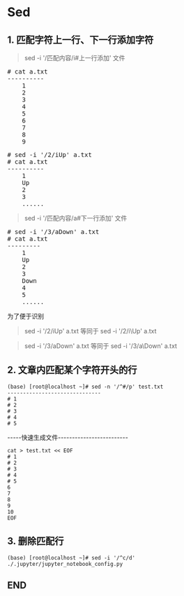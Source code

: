 # Sed

## 1. 匹配字符上一行、下一行添加字符

> sed -i '/匹配内容/i#上一行添加' 文件

<pre>
# cat a.txt 
----------
    1
    2
    3
    4
    5
    6
    7
    8
    9
</pre>

<pre>
# sed -i '/2/iUp' a.txt 
# cat a.txt
----------          
    1
    Up
    2
    3
    ......
</pre>

> sed -i '/匹配内容/a#下一行添加' 文件

<pre>
# sed -i '/3/aDown' a.txt       
# cat a.txt 
---------
    1
    Up
    2
    3
    Down
    4
    5
    ......
</pre>

为了便于识别 

> sed -i '/2/iUp' a.txt 等同于 sed -i '/2/i\Up' a.txt

> sed -i '/3/aDown' a.txt 等同于 sed -i '/3/a\Down' a.txt

## 2. 文章内匹配某个字符开头的行

````
(base) [root@localhost ~]# sed -n '/^#/p' test.txt
------------------------------
# 1
# 2
# 3
# 4
# 5
````

-----快速生成文件-------------------------
````
cat > test.txt << EOF
# 1
# 2
# 3
# 4
# 5
6
7
8
9
10
EOF

````

## 3. 删除匹配行

````
(base) [root@localhost ~]# sed -i '/^c/d' ./.jupyter/jupyter_notebook_config.py
````


## END
